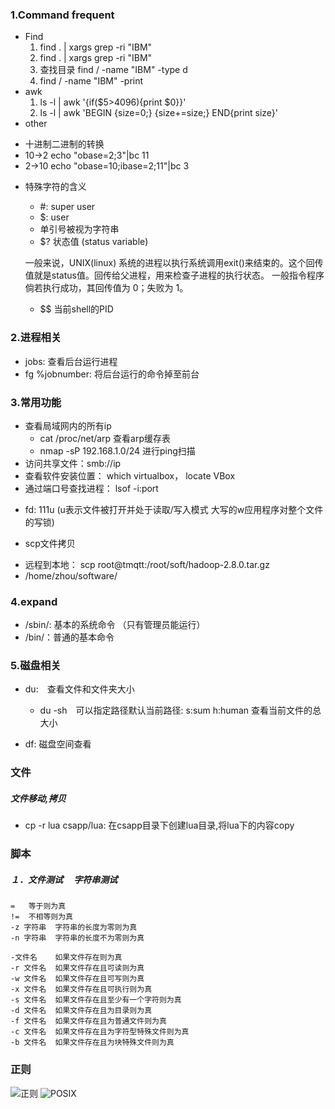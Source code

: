 ### 1.Command frequent
- Find
    1. find . | xargs grep -ri "IBM"
    2. find . | xargs grep -ri "IBM"
    3. 查找目录 find / -name "IBM" -type d
    4. find / -name "IBM" -print
- awk
    1. ls -l | awk '{if($5>4096){print $0}}'
    2. ls -l | awk 'BEGIN {size=0;} {size+=size;} END{print size}'
- other
 + 十进制二进制的转换
 + 10->2 echo "obase=2;3"|bc 11
 + 2->10 echo "obase=10;ibase=2;11"|bc 3
- 特殊字符的含义
  +  #: super user
  +  $: user
  +  单引号被视为字符串
  +  $? 状态值 (status variable)

    一般来说，UNIX(linux) 系统的进程以执行系统调用exit()来结束的。这个回传值就是status值。回传给父进程，用来检查子进程的执行状态。
   一般指令程序倘若执行成功，其回传值为 0；失败为 1。
  +  $$ 当前shell的PID

### 2.进程相关
- jobs: 查看后台运行进程
- fg %jobnumber: 将后台运行的命令掉至前台

### 3.常用功能
- 查看局域网内的所有ip
  + cat /proc/net/arp 查看arp缓存表
  + nmap -sP 192.168.1.0/24 进行ping扫描
- 访问共享文件：smb://ip
- 查看软件安装位置： which virtualbox， locate VBox
- 通过端口号查找进程： lsof -i:port
 + fd: 111u (u表示文件被打开并处于读取/写入模式 大写的w应用程序对整个文件的写锁)
- scp文件拷贝
 + 远程到本地： scp root@tmqtt:/root/soft/hadoop-2.8.0.tar.gz
 + /home/zhou/software/

### 4.expand
- /sbin/: 基本的系统命令 （只有管理员能运行）
- /bin/：普通的基本命令


### 5.磁盘相关
- du:　查看文件和文件夹大小
  * du -sh　可以指定路径默认当前路径: s:sum  h:human 查看当前文件的总大小

- df: 磁盘空间查看

### 文件
##### 文件移动,拷贝
- cp -r lua csapp/lua: 在csapp目录下创建lua目录,将lua下的内容copy


### 脚本
##### １．文件测试 　字符串测试

    =	等于则为真
    !=	不相等则为真
    -z 字符串	字符串的长度为零则为真
    -n 字符串	字符串的长度不为零则为真

    -文件名	如果文件存在则为真
    -r 文件名	如果文件存在且可读则为真
    -w 文件名	如果文件存在且可写则为真
    -x 文件名	如果文件存在且可执行则为真
    -s 文件名	如果文件存在且至少有一个字符则为真
    -d 文件名	如果文件存在且为目录则为真
    -f 文件名	如果文件存在且为普通文件则为真
    -c 文件名	如果文件存在且为字符型特殊文件则为真
    -b 文件名	如果文件存在且为块特殊文件则为真

### 正则
![正则](assets/markdown-img-paste-2018103112094450.png)
![POSIX](assets/markdown-img-paste-2018103112112796.png)
